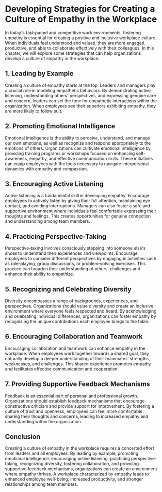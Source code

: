 # Developing Strategies for Creating a Culture of Empathy in the Workplace

In today's fast-paced and competitive work environments, fostering empathy is essential for creating a positive and inclusive workplace culture. When individuals feel understood and valued, they are more engaged, productive, and able to collaborate effectively with their colleagues. In this chapter, we will explore some strategies that can help organizations develop a culture of empathy in the workplace.

## 1\. Leading by Example

Creating a culture of empathy starts at the top. Leaders and managers play a crucial role in modeling empathetic behaviors. By demonstrating active listening, understanding others' perspectives, and expressing genuine care and concern, leaders can set the tone for empathetic interactions within the organization. When employees see their superiors exhibiting empathy, they are more likely to follow suit.

## 2\. Promoting Emotional Intelligence

Emotional intelligence is the ability to perceive, understand, and manage our own emotions, as well as recognize and respond appropriately to the emotions of others. Organizations can cultivate emotional intelligence by providing training programs or workshops focused on enhancing self-awareness, empathy, and effective communication skills. These initiatives can equip employees with the tools necessary to navigate interpersonal dynamics with empathy and compassion.

## 3\. Encouraging Active Listening

Active listening is a fundamental skill in developing empathy. Encourage employees to actively listen by giving their full attention, maintaining eye contact, and avoiding interruptions. Managers can also foster a safe and supportive environment where individuals feel comfortable expressing their thoughts and feelings. This creates opportunities for genuine connection and understanding among team members.

## 4\. Practicing Perspective-Taking

Perspective-taking involves consciously stepping into someone else's shoes to understand their experiences and viewpoints. Encourage employees to consider different perspectives by engaging in activities such as role-playing, group discussions, or problem-solving exercises. This practice can broaden their understanding of others' challenges and enhance their ability to empathize.

## 5\. Recognizing and Celebrating Diversity

Diversity encompasses a range of backgrounds, experiences, and perspectives. Organizations should value diversity and create an inclusive environment where everyone feels respected and heard. By acknowledging and celebrating individual differences, organizations can foster empathy by recognizing the unique contributions each employee brings to the table.

## 6\. Encouraging Collaboration and Teamwork

Encouraging collaboration and teamwork can enhance empathy in the workplace. When employees work together towards a shared goal, they naturally develop a deeper understanding of their teammates' strengths, weaknesses, and challenges. This shared experience promotes empathy and facilitates effective communication and cooperation.

## 7\. Providing Supportive Feedback Mechanisms

Feedback is an essential part of personal and professional growth. Organizations should establish feedback mechanisms that encourage constructive criticism and provide support for improvement. By fostering a culture of trust and openness, employees can feel more comfortable sharing their thoughts and concerns, leading to increased empathy and understanding within the organization.

## Conclusion

Creating a culture of empathy in the workplace requires a concerted effort from leaders and all employees. By leading by example, promoting emotional intelligence, encouraging active listening, practicing perspective-taking, recognizing diversity, fostering collaboration, and providing supportive feedback mechanisms, organizations can create an environment where empathy thrives. A workplace characterized by empathy leads to enhanced employee well-being, increased productivity, and stronger relationships among team members.
